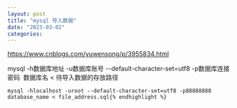```yaml
---
layout: post
title: "mysql 导入数据"
date: "2023-03-02"
categories: 
---
```

<p><a href="https://www.cnblogs.com/yuwensong/p/3955834.html">https://www.cnblogs.com/yuwensong/p/3955834.html</a></p>

<p>mysql -h数据库地址 -u数据库账号 --default-character-set=utf8 -p数据库连接密码&nbsp; 数据库名 &lt; 待导入数据的存放路径</p>

<pre>
<code>mysql -hlocalhost -uroot --default-character-set=utf8 -p88888888&nbsp; database_name &lt; file_address.sql{% endhighlight %}

